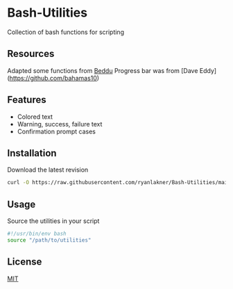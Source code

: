 # Bash-Utilities

Collection of bash functions for scripting

## Resources
Adapted some functions from [Beddu](https://github.com/mjsarfatti/beddu)
Progress bar was from [Dave Eddy] (https://github.com/bahamas10)
## Features
- Colored text
- Warning, success, failure text
- Confirmation prompt cases

## Installation

Download the latest revision
```bash
curl -O https://raw.githubusercontent.com/ryanlakner/Bash-Utilities/main/utilities
```

## Usage
Source the utilities in your script
```bash
#!/usr/bin/env bash
source "/path/to/utilities"
```

## License

[MIT](https://choosealicense.com/licenses/mit/)
